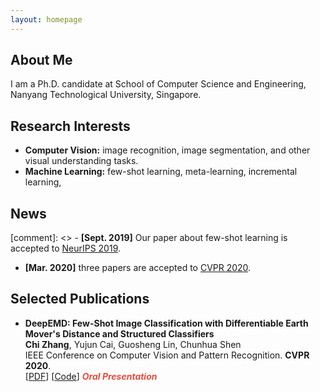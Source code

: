 ```yaml
---
layout: homepage
---
```


## About Me

I am a Ph.D. candidate at School of Computer Science and Engineering, Nanyang Technological University, Singapore.

## Research Interests

- **Computer Vision:** image recognition, image segmentation, and other visual understanding tasks.
- **Machine Learning:** few-shot learning, meta-learning, incremental learning, 

## News

[comment]: <> - **[Sept. 2019]** Our paper about few-shot learning is accepted to [NeurIPS 2019](https://nips.cc/Conferences/2019).
- **[Mar. 2020]** three papers are accepted to [CVPR 2020](http://cvpr2020.thecvf.com/).

## Selected Publications

- **DeepEMD: Few-Shot Image Classification with Differentiable Earth Mover's Distance and Structured Classifiers**
  <br>
  **Chi Zhang**, Yujun Cai, Guosheng Lin, Chunhua Shen
  <br>
  IEEE Conference on Computer Vision and Pattern Recognition. **CVPR 2020**.
  <br>
  [[PDF](https://openaccess.thecvf.com/content_CVPR_2020/papers/Zhang_DeepEMD_Few-Shot_Image_Classification_With_Differentiable_Earth_Movers_Distance_and_CVPR_2020_paper.pdf)] [[Code](https://git.io/DeepEMD)] <strong><i style="color:#e74d3c">Oral Presentation</i></strong>





<script type="text/javascript" id="clustrmaps" src="//clustrmaps.com/map_v2.js?d=eAfKNKZsOgD_ZyKC7W_WdyQ46axPnNT9ipXZefdpcjU&cl=ffffff&w=a"></script>
